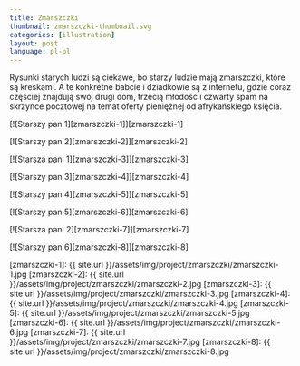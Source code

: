 ```yaml
---
title: Zmarszczki
thumbnail: zmarszczki-thumbnail.svg
categories: [illustration]
layout: post
language: pl-pl
---
```


Rysunki starych ludzi są ciekawe, bo starzy ludzie mają zmarszczki, które są kreskami. A te konkretne babcie i dziadkowie są z internetu, gdzie coraz częściej znajdują swój drugi dom, trzecią młodość i czwarty spam na skrzynce pocztowej na temat oferty pieniężnej od afrykańskiego księcia.

[![Starszy pan 1][zmarszczki-1]][zmarszczki-1]

[![Starszy pan 2][zmarszczki-2]][zmarszczki-2]

[![Starsza pani 1][zmarszczki-3]][zmarszczki-3]

[![Starszy pan 3][zmarszczki-4]][zmarszczki-4]

[![Starszy pan 4][zmarszczki-5]][zmarszczki-5]

[![Starszy pan 5][zmarszczki-6]][zmarszczki-6]

[![Starsza pani 2][zmarszczki-7]][zmarszczki-7]

[![Starszy pan 6][zmarszczki-8]][zmarszczki-8]

[zmarszczki-1]: {{ site.url }}/assets/img/project/zmarszczki/zmarszczki-1.jpg
[zmarszczki-2]: {{ site.url }}/assets/img/project/zmarszczki/zmarszczki-2.jpg
[zmarszczki-3]: {{ site.url }}/assets/img/project/zmarszczki/zmarszczki-3.jpg
[zmarszczki-4]: {{ site.url }}/assets/img/project/zmarszczki/zmarszczki-4.jpg
[zmarszczki-5]: {{ site.url }}/assets/img/project/zmarszczki/zmarszczki-5.jpg
[zmarszczki-6]: {{ site.url }}/assets/img/project/zmarszczki/zmarszczki-6.jpg
[zmarszczki-7]: {{ site.url }}/assets/img/project/zmarszczki/zmarszczki-7.jpg
[zmarszczki-8]: {{ site.url }}/assets/img/project/zmarszczki/zmarszczki-8.jpg